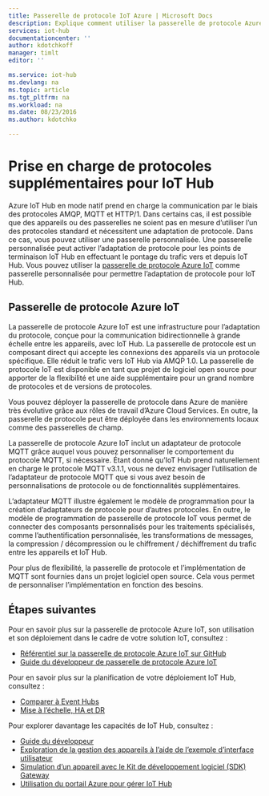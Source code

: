 ```yaml
---
title: Passerelle de protocole IoT Azure | Microsoft Docs
description: Explique comment utiliser la passerelle de protocole Azure IoT pour étendre les capacités et la prise en charge du protocole Azure IoT Hub.
services: iot-hub
documentationcenter: ''
author: kdotchkoff
manager: timlt
editor: ''

ms.service: iot-hub
ms.devlang: na
ms.topic: article
ms.tgt_pltfrm: na
ms.workload: na
ms.date: 08/23/2016
ms.author: kdotchko

---
```

# Prise en charge de protocoles supplémentaires pour IoT Hub
Azure IoT Hub en mode natif prend en charge la communication par le biais des protocoles AMQP, MQTT et HTTP/1. Dans certains cas, il est possible que des appareils ou des passerelles ne soient pas en mesure d’utiliser l’un des protocoles standard et nécessitent une adaptation de protocole. Dans ce cas, vous pouvez utiliser une passerelle personnalisée. Une passerelle personnalisée peut activer l’adaptation de protocole pour les points de terminaison IoT Hub en effectuant le pontage du trafic vers et depuis IoT Hub. Vous pouvez utiliser la [passerelle de protocole Azure IoT](https://github.com/Azure/azure-iot-protocol-gateway/blob/master/README.md) comme passerelle personnalisée pour permettre l’adaptation de protocole pour IoT Hub.

## Passerelle de protocole Azure IoT
La passerelle de protocole Azure IoT est une infrastructure pour l’adaptation du protocole, conçue pour la communication bidirectionnelle à grande échelle entre les appareils, avec IoT Hub. La passerelle de protocole est un composant direct qui accepte les connexions des appareils via un protocole spécifique. Elle réduit le trafic vers IoT Hub via AMQP 1.0. La passerelle de protocole IoT est disponible en tant que projet de logiciel open source pour apporter de la flexibilité et une aide supplémentaire pour un grand nombre de protocoles et de versions de protocoles.

Vous pouvez déployer la passerelle de protocole dans Azure de manière très évolutive grâce aux rôles de travail d’Azure Cloud Services. En outre, la passerelle de protocole peut être déployée dans les environnements locaux comme des passerelles de champ.

La passerelle de protocole Azure IoT inclut un adaptateur de protocole MQTT grâce auquel vous pouvez personnaliser le comportement du protocole MQTT, si nécessaire. Étant donné qu’IoT Hub prend naturellement en charge le protocole MQTT v3.1.1, vous ne devez envisager l’utilisation de l’adaptateur de protocole MQTT que si vous avez besoin de personnalisations de protocole ou de fonctionnalités supplémentaires.

L’adaptateur MQTT illustre également le modèle de programmation pour la création d’adaptateurs de protocole pour d’autres protocoles. En outre, le modèle de programmation de passerelle de protocole IoT vous permet de connecter des composants personnalisés pour les traitements spécialisés, comme l’authentification personnalisée, les transformations de messages, la compression / décompression ou le chiffrement / déchiffrement du trafic entre les appareils et IoT Hub.

Pour plus de flexibilité, la passerelle de protocole et l’implémentation de MQTT sont fournies dans un projet logiciel open source. Cela vous permet de personnaliser l’implémentation en fonction des besoins.

## Étapes suivantes
Pour en savoir plus sur la passerelle de protocole Azure IoT, son utilisation et son déploiement dans le cadre de votre solution IoT, consultez :

* [Référentiel sur la passerelle de protocole Azure IoT sur GitHub](https://github.com/Azure/azure-iot-protocol-gateway/blob/master/README.md)
* [Guide du développeur de passerelle de protocole Azure IoT](https://github.com/Azure/azure-iot-protocol-gateway/blob/master/docs/DeveloperGuide.md)

Pour en savoir plus sur la planification de votre déploiement IoT Hub, consultez :

* [Comparer à Event Hubs][lnk-compare]
* [Mise à l’échelle, HA et DR][lnk-scaling]

Pour explorer davantage les capacités de IoT Hub, consultez :

* [Guide du développeur][lnk-devguide]
* [Exploration de la gestion des appareils à l’aide de l’exemple d’interface utilisateur][lnk-dmui]
* [Simulation d’un appareil avec le Kit de développement logiciel (SDK) Gateway][lnk-gateway]
* [Utilisation du portail Azure pour gérer IoT Hub][lnk-portal]

[lnk-compare]: iot-hub-compare-event-hubs.md
[lnk-scaling]: iot-hub-scaling.md
[lnk-devguide]: iot-hub-devguide.md
[lnk-dmui]: iot-hub-device-management-ui-sample.md
[lnk-gateway]: iot-hub-linux-gateway-sdk-simulated-device.md
[lnk-portal]: iot-hub-manage-through-portal.md

<!---HONumber=AcomDC_0831_2016-->